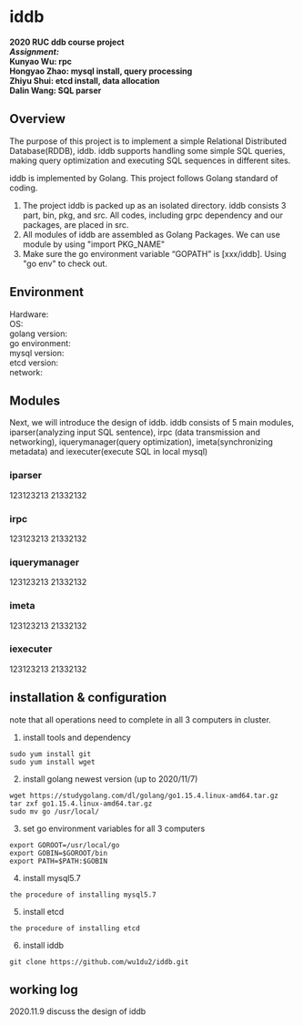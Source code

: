 # iddb
**2020 RUC ddb course project**   
***Assignment:***  
**Kunyao Wu: rpc**  
**Hongyao Zhao: mysql install, query processing**  
**Zhiyu Shui: etcd install, data allocation**  
**Dalin Wang: SQL parser**  
## Overview  
The purpose of this project is to implement a simple Relational Distributed Database(RDDB), iddb. iddb supports handling some simple SQL queries, making query optimization and executing SQL sequences in different sites.

iddb is implemented by Golang. This project follows Golang standard of coding.
1. The project iddb is packed up as an isolated directory. iddb consists 3 part, bin, pkg, and src. All codes, including grpc dependency and our packages, are placed in src.
2. All modules of iddb are assembled as Golang Packages. We can use module by using "import PKG_NAME"
3. Make sure the go environment variable “GOPATH” is [xxx/iddb]. Using "go env" to check out.

## Environment
Hardware:  
OS:  
golang version:  
go environment:  
mysql version:  
etcd version:  
network:  

## Modules 
Next, we will introduce the design of iddb. iddb consists of 5 main modules, iparser(analyzing input SQL sentence), irpc (data transmission and networking), iquerymanager(query optimization), imeta(synchronizing metadata) and iexecuter(execute SQL in local mysql)

### iparser
123123213
21332132

### irpc
123123213
21332132

### iquerymanager
123123213
21332132

### imeta
123123213
21332132

### iexecuter
123123213
21332132

## installation & configuration
note that all operations need to complete in all 3 computers in cluster.

1. install tools and dependency  
```
sudo yum install git
sudo yum install wget  
```

2. install golang newest version (up to 2020/11/7)
```
wget https://studygolang.com/dl/golang/go1.15.4.linux-amd64.tar.gz  
tar zxf go1.15.4.linux-amd64.tar.gz  
sudo mv go /usr/local/  
```

3. set go environment variables for all 3 computers  
```
export GOROOT=/usr/local/go  
export GOBIN=$GOROOT/bin  
export PATH=$PATH:$GOBIN  
```

4. install mysql5.7
```
the procedure of installing mysql5.7
```

5. install etcd
```
the procedure of installing etcd
```

6. install iddb
```
git clone https://github.com/wu1du2/iddb.git  
```


## working log
2020.11.9 discuss the design of iddb

